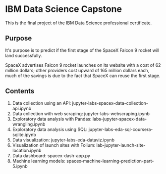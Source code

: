 # IBM Data Science Capstone

This is the final project of the IBM Data Science professional certificate.

## Purpose

It's purpose is to predict if the first stage of the SpaceX Falcon 9 rocket
will land successfully.

SpaceX advertises Falcon 9 rocket launches on its website with a cost of 62
million dollars; other providers cost upward of 165 million dollars each,
much of the savings is due to the fact that SpaceX can reuse the first stage.

## Contents

1. Data collection using an API: jupyter-labs-spacex-data-collection-api.ipynb
2. Data collection with web scraping: jupyter-labs-webscraping.ipynb
3. Exploratory data analysis with Pandas: labs-jupyter-spacex-data-wrangling.ipynb
4. Exploratory data analysis using SQL: jupyter-labs-eda-sql-coursera-sqlite.ipynb
5. Data visualization: jupyter-labs-eda-dataviz.ipynb
6. Visualization of launch sites with Folium: lab-jupyter-launch-site-location.ipynb
7. Data dashboard: spacex-dash-app.py
8. Machine learning models: spacex-machine-learning-prediction-part-5.ipynb


